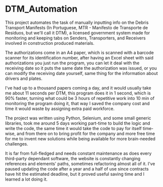 # DTM_Automation
This project automates the task of manually inputting info on the Debris Transport Manifests (In Portuguese, MTR - Manifesto de Transporte de Resíduos, but we'll call it DTM), a licensed government system made for monitoring and keeping tabs on Senders, Transporters, and Receivers involved in construction produced materials.

The authorizations come in an A4 paper, which is scanned with a barcode scanner for its identification number, after having an Excel sheet with said authorizations you just run the program, you can let it deal with the receiving date so it puts the same date the authorization was issued, or you can modify the receiving date yourself, same thing for the information about drivers and plates.

I've had up to a thousand papers coming a day, and it would usually take me about 11 seconds per DTM, this program does it in 1 second, which is 90% faster, turning what could be 3 hours of repetitive work into 10 min of monitoring the program doing it, that way I saved the company cost and time it would waste by assigning extra paid workforce.

The project was written using Python, Selenium, and some small generic libraries,  took me around 5 days working part-time to build the logic and write the code, the same time it would take the code to pay for itself time-wise, and from there on to bring profit for the company and more free time for me to invent new solutions while being available for more brain-needed challenges.

It is far from full-fledged and needs constant maintenance as does every third-party dependant software, the website is constantly changing references and elements' paths, sometimes refactoring almost all of it.
I've paused updating the code after a year and a half of use since contracts have hit the estimated deadline, but it proved useful saving time and I learned a lot doing it.
